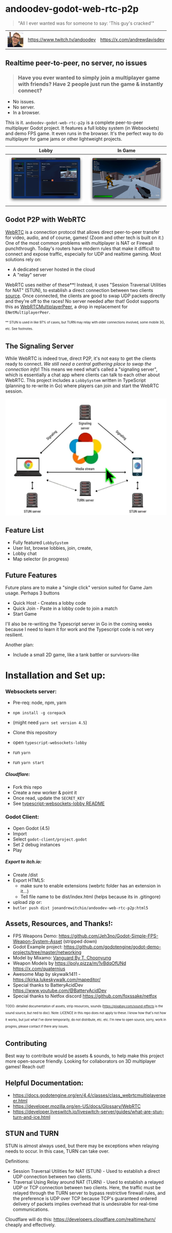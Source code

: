 # andoodev-godot-web-rtc-p2p

> "All I ever wanted was for someone to say: 'This guy's cracked'"

|                        |                                |                              |
| :--------------------: | :----------------------------: | :--------------------------: |
| ![](docs/andoodev.png) | https://www.twitch.tv/andoodev | https://x.com/andrewdavisdev |

## Realtime peer-to-peer, no server, no issues

> ### Have you ever wanted to simply join a multiplayer game with friends? Have 2 people just run the game & instantly connect?

- No issues.
- No server.
- In a browser.

This is it. `andoodev-godot-web-rtc-p2p` is a complete peer-to-peer multiplayer Godot project. It features a full lobby system (in Websockets) and demo FPS game. It even runs in the browser. It's the perfect way to do multiplayer for game jams or other lightweight projects.

|             Lobby              |            In Game             |
| :----------------------------: | :----------------------------: |
| ![](docs/web_rtc_screen_1.png) | ![](docs/web_rtc_screen_2.png) |

## Godot P2P with WebRTC

[WebRTC](https://webrtc.org/) is a connection protocol that allows direct peer-to-peer transfer for video, audio, and of course, games! (Zoom and other tech is built on it.) One of the most common problems with multiplayer is NAT or Firewall punchthrough. Today's routers have modern rules that make it difficult to connect and expose traffic, especially for UDP and realtime gaming. Most solutions rely on:

- A dedicated server hosted in the cloud
- A "relay" server

WebRTC uses neither of these\*\*! Instead, it uses "Session Traversal Utilities for NAT" (STUN), to establish a direct connection between two clients [source](https://developer.liveswitch.io/liveswitch-server/guides/what-are-stun-turn-and-ice.html). Once connected, the clients are good to swap UDP packets directly and they're off to the races! No server needed after that! Godot supports this as [WebRTCMultiplayerPeer](https://docs.godotengine.org/en/4.4/classes/class_webrtcmultiplayerpeer.html#class-webrtcmultiplayerpeer), a drop in replacement for `ENetMultiplayerPeer`.

<sub><sup>\*\* STUN is used in like 97% of cases, but TURN may relay with older connections involved, some mobile 3G, etc. See footnotes.</sup></sub>

## The Signaling Server

While WebRTC is indeed true, direct P2P, it's not easy to get the clients ready to connect. _We still need a central gathering place to swap the connection info_! This means we need what's called a "signaling server", which is essentially a chat app where clients can talk to each other about WebRTC. This project includes a `LobbySystem` written in TypeScript (planning to re-write in Go) where players can join and start the WebRTC session.

![web_rtc_example](docs/web_rtc_example.png)

## Feature List

- Fully featured `LobbySystem`
- User list, browse lobbies, join, create,
- Lobby chat
- Map selector (in progress)

## Future Features

Future plans are to make a "single click" version suited for Game Jam usage. Perhaps 3 buttons

- Quick Host - Creates a lobby code
- Quick Join - Paste in a lobby code to join a match
- Start Game

I'll also be re-writing the Typescript server in Go in the coming weeks because I need to learn it for work and the Typescript code is not very resilient.

Another plan:

- Include a small 2D game, like a tank battler or survivors-like

# Installation and Set up:

### Websockets server:

- Pre-req: node, npm, yarn
- `npm install -g corepack`
- (might need `yarn set version 4.5`)

- Clone this repository
- open `typescript-websockets-lobby`
- run `yarn`
- run `yarn start`

##### Cloudflare:

- Fork this repo
- Create a new worker & point it
- Once read, update the `SECRET_KEY`
- See [typescript-websockets-lobby README](typescript-websockets-lobby/README.md)

### Godot Client:

- Open Godot (4.5)
- Import
- Select `godot-client/project.godot`
- Set 2 debug instances
- Play

##### Export to itch.io:

- Create /dist
- Export HTML5:
  - make sure to enable extensions (webrtc folder has an extension in it...)
  - Tell file name to be dist/index.html (helps because its in .gitingore)
- upload zip or:
- `butler push dist jonandrewitchio/andoodev-web-rtc-p2p:html5`

## Assets, Resources, and Thanks!:

- FPS Weapons Demo: https://github.com/Jeh3no/Godot-Simple-FPS-Weapon-System-Asset (stripped down)
- Godot Example project: https://github.com/godotengine/godot-demo-projects/tree/master/networking
- Model by Mixamo: [Vanguard By T. Choonyung](https://www.mixamo.com/#/?page=1&type=Character)
- Weapon Models by https://poly.pizza/m/1vBdqOfUNd https://x.com/quaternius
- Awesome Map by skywalk1411 - https://kirka.lukeskywalk.com/mapeditor/
- Special thanks to BatteryAcidDev https://www.youtube.com/@BatteryAcidDev
- Special thanks to Netfox discord https://github.com/foxssake/netfox

<sub><sup>TODO: detailed documentation of assets, strip resources, sounds (https://pixabay.com/sound-effects is the sound source, but ned to doc). Note: LICENCE in this repo does not apply to these. I know how that's not how it works, but just what I've done temporarily, do not distribute, etc. etc. I'm new to open source, sorry, work in progres, please contact if there any issues.</sup></sub>

## Contributing

Best way to contribute would be assets & sounds, to help make this project more open-source friendly. Looking for collaborators on 3D multiplayer games! Reach out!

## Helpful Documentation:

- https://docs.godotengine.org/en/4.4/classes/class_webrtcmultiplayerpeer.html
- https://developer.mozilla.org/en-US/docs/Glossary/WebRTC
- https://developer.liveswitch.io/liveswitch-server/guides/what-are-stun-turn-and-ice.html

## STUN and TURN

STUN is almost always used, but there may be exceptions when relaying needs to occur. In this case, TURN can take over.

Definitions:

- Session Traversal Utilities for NAT (STUN) - Used to establish a direct UDP connection between two clients.
- Traversal Using Relay around NAT (TURN) - Used to establish a relayed UDP or TCP connection between two clients. Here, the traffic must be relayed through the TURN server to bypass restrictive firewall rules, and the preference is UDP over TCP because TCP's guaranteed ordered delivery of packets implies overhead that is undesirable for real-time communications.

Cloudflare will do this: https://developers.cloudflare.com/realtime/turn/ cheaply and effectively.
